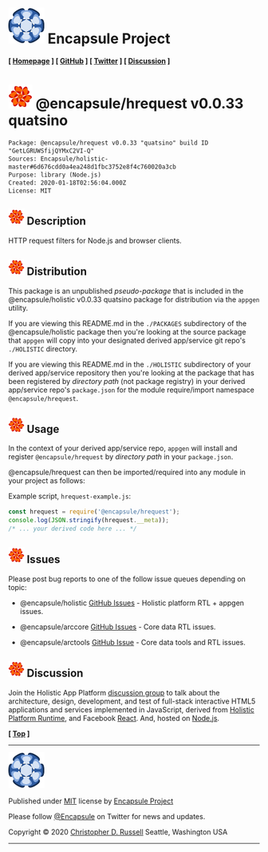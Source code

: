 # [![](ASSETS/blue-burst-encapsule.io-icon-72x72.png "Encapsule Project Homepage")](https://encapsule.io) Encapsule Project

**[ [Homepage](https://encapsule.io "Encapsule Project Homepage...") ] [ [GitHub](https://github.com/Encapsule "Encapsule Project GitHub...") ] [ [Twitter](https://twitter.com/Encapsule "Encapsule Project Twitter...") ] [ [Discussion](https://groups.google.com/a/encapsule.io/forum/#!forum/holistic-app-platform-discussion-group "Holistic app platform discussion group...") ]**

# ![](ASSETS/encapsule-holistic-48x48.png) @encapsule/hrequest v0.0.33 quatsino

```
Package: @encapsule/hrequest v0.0.33 "quatsino" build ID "GetLGRUWSfijQYMxC2VI-Q"
Sources: Encapsule/holistic-master#6d676cdd0a4ea248d1fbc3752e8f4c760020a3cb
Purpose: library (Node.js)
Created: 2020-01-18T02:56:04.000Z
License: MIT
```

## ![](ASSETS/encapsule-holistic-32x32.png) Description

HTTP request filters for Node.js and browser clients.

## ![](ASSETS/encapsule-holistic-32x32.png) Distribution

This package is an unpublished _pseudo-package_ that is included in the @encapsule/holistic v0.0.33 quatsino package for distribution via the `appgen` utility.

If you are viewing this README.md in the `./PACKAGES` subdirectory of the @encapsule/holistic package then you're looking at the source package that `appgen` will copy into your designated derived app/service git repo's `./HOLISTIC` directory.

If you are viewing this README.md in the `./HOLISTIC` subdirectory of your derived app/service repository then you're looking at the package that has been registered by _directory path_ (not package registry) in your derived app/service repo's `package.json` for the module require/import namespace `@encapsule/hrequest`.

## ![](ASSETS/encapsule-holistic-32x32.png) Usage

In the context of your derived app/service repo, `appgen` will install and register `@encapsule/hrequest` by _directory path_ in your `package.json`.

@encapsule/hrequest can then be imported/required into any module in your project as follows:

Example script, `hrequest-example.js`:

```JavaScript
const hrequest = require('@encapsule/hrequest');
console.log(JSON.stringify(hrequest.__meta));
/* ... your derived code here ... */
```

## ![](ASSETS/encapsule-holistic-32x32.png) Issues

Please post bug reports to one of the follow issue queues depending on topic:

- @encapsule/holistic [GitHub Issues](https://github.com/Encapsule/holistic/issues) - Holistic platform RTL + appgen issues.

- @encapsule/arccore [GitHub Issues](https://github.com/Encapsule/ARCcore/issues) - Core data RTL issues.

- @encapsule/arctools [GitHub Issue](https://github.com/Encapsule/ARCtools/issues) - Core data tools and RTL issues.

## ![](ASSETS/encapsule-holistic-32x32.png) Discussion

Join the Holistic App Platform [discussion group](https://groups.google.com/a/encapsule.io/forum/#!forum/holistic-app-platform-discussion-group "Holistic app platform discussion group...") to talk about the architecture, design, development, and test of full-stack interactive HTML5 applications and services implemented in JavaScript, derived from [Holistic Platform Runtime](#holistic-platform-runtime), and Facebook [React](https://reactjs.org). And, hosted on [Node.js](https://nodejs.org).

**[ [Top](#encapsule-project "Scroll to the top of the page...") ]**

<hr>

[![Encapsule Project](ASSETS/blue-burst-encapsule.io-icon-72x72.png "Encapsule Project")](https://encapsule.io)

Published under [MIT](LICENSE) license by [Encapsule Project](https://encapsule.io)

Please follow [@Encapsule](https://twitter.com/encapsule) on Twitter for news and updates.

Copyright &copy; 2020 [Christopher D. Russell](https://github.com/ChrisRus) Seattle, Washington USA

<hr>